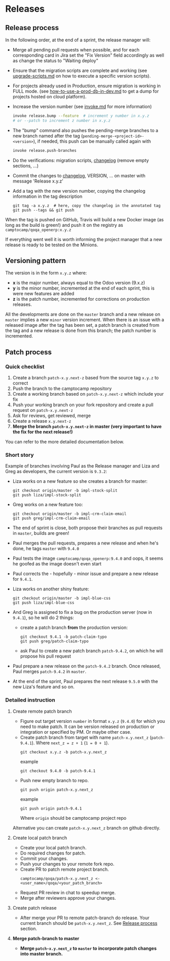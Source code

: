 <!--
This file has been generated with 'invoke project.sync'.
Do not modify. Any manual change will be lost.
Please propose your modification on
https://github.com/camptocamp/odoo-template instead.
-->
# Releases

## Release process

In the following order, at the end of a sprint, the release manager will:

* Merge all pending pull requests when possible, and for each corresponding card in Jira set the "Fix Version" field accordingly as well as change the status to "Waiting deploy"

* Ensure that the migration scripts are complete and working (see [upgrade-scripts.md](upgrade-scripts.md#run-a-version-upgrade-again) on how to execute a specific version scripts).
  
* For projects already used in Production, ensure migration is working in FULL mode. (see [how-to-use-a-prod-db-in-dev.md](how-to-use-a-prod-db-in-dev.md) to get a dump for projects hosted on cloud platform). 

* Increase the version number (see [invoke.md](invoke.md#releasebump) for more information)

  ```bash
  invoke release.bump --feature  # increment y number in x.y.z
  # or --patch to increment z number in x.y.z
  ```

* The "bump" command also pushes the pending-merge branches to a new branch named after the tag (`pending-merge-<project-id>-<version>`), if needed, this push can be manually called again with

  ```bash
  invoke release.push-branches
  ```

* Do the verifications: migration scripts, [changelog](../HISTORY.rst) (remove empty sections, ...)

* Commit the changes to [changelog](../HISTORY.rst), VERSION, ... on master with message 'Release x.y.z'

* Add a tag with the new version number, copying the changelog information in the tag description

  ```
  git tag -a x.y.z  # here, copy the changelog in the annotated tag
  git push --tags && git push
  ```

When the tag is pushed on GitHub, Travis will build a new Docker image (as
long as the build is green!) and push it on the registry as `camptocamp/qoqa_openerp:x.y.z`

If everything went well it is worth informing the project manager that a new release is ready to be tested on the Minions.

## Versioning pattern

The version is in the form `x.y.z` where:

* **x** is the major number, always equal to the Odoo version (9.x.z)
* **y** is the minor number, incremented at the end of each sprint, this is
  were new features are added
* **z** is the patch number, incremented for corrections on production releases.

All the developments are done on the `master` branch and a new release on
`master` implies a new `minor` version increment.
When there is an issue with a released image after the tag has been set, a
patch branch is created from the tag and a new release is done from this
branch; the patch number is incremented.

## Patch process

### Quick checklist

1. Create a branch `patch-x.y.next-z` based from the source tag `x.y.z` to 
   correct
2. Push the branch to the camptocamp repository
3. Create a working branch based on `patch-x.y.next-z` which include your fix
4. Push your working branch on your fork repository and create a pull request 
   on `patch-x.y.next-z`
5. Ask for reviews, get reviewed, merge
6. Create a release `x.y.next-z`
7. **Merge the branch `patch-x.y.next-z` in master (very important to have the 
   fix for the next release!)**

You can refer to the more detailed documentation below.

### Short story

Example of branches involving Paul as the Release manager and Liza and Greg as
developers, the current version is `9.3.2`:

* Liza works on a new feature so she creates a branch for master:

    ```
    git checkout origin/master -b impl-stock-split
    git push liza/impl-stock-split
    ```

* Greg works on a new feature too:
    ```
    git checkout origin/master -b impl-crm-claim-email
    git push greg/impl-crm-claim-email
    ```
* The end of sprint is close, both propose their branches as pull requests in
    `master`, builds are green!
* Paul merges the pull requests, prepares a new release and when he's done, he
    tags `master` with `9.4.0`
* Paul tests the image `camptocamp/qoqa_openerp:9.4.0` and oops, it seems he
    goofed as the image doesn't even start
* Paul corrects the - hopefully - minor issue and prepare a new release for
    `9.4.1`.
* Liza works on another shiny feature:
    ```
    git checkout origin/master -b impl-blue-css
    git push liza/impl-blue-css
    ```
* And Greg is assigned to fix a bug on the production server (now in `9.4.1`),
    so he will do 2 things:
    * create a patch branch **from** the production version:
        ```
        git checkout 9.4.1 -b patch-claim-typo
        git push greg/patch-claim-typo
        ```
    * ask Paul to create a new patch branch `patch-9.4.2`, on which he will
        propose his pull request
* Paul prepare a new release on the `patch-9.4.2` branch. Once released, Paul merges `patch-9.4.2` in `master`.
* At the end of the sprint, Paul prepares the next release `9.5.0` with the new Liza's feature and so on.

### Detailed instruction

1. Create remote patch branch

    * Figure out target version `number` in format `x.y.z` (`9.4.0`) for which
        you need to make patch. It can be version released on production or
        integration or specified by PM. Or maybe other case.
    * Create patch branch from target with name `patch-x.y.next_z`
        (`patch-9.4.1`). Where `next_z = z + 1` (`1 = 0 + 1`).
        ```git
        git checkout x.y.z -b patch-x.y.next_z
        ```
        example
        ```git
        git checkout 9.4.0 -b patch-9.4.1
        ```
    * Push new empty branch to repo.
        ```git
        git push origin patch-x.y.next_z
        ```
        example
        ```git
        git push origin patch-9.4.1
        ```
        Where `origin` should be camptocamp project repo

    Alternative you can create `patch-x.y.next_z` branch on github directly.

2. Create local patch branch

    * Create your local patch branch.
    * Do required changes for patch.
    * Commit your changes.
    * Push your changes to your remote fork repo.
    * Create PR to patch remote project branch.
        ```git
        camptocamp/qoqa/patch-x.y.next_z <- <user_name>/qoqa/<your_patch_branch>
        ```
    * Request PR review in chat to speedup merge.
    * Merge after reviewers approve your changes.

3. Create patch release

    * After merge your PR to remote patch-branch do release.
        Your current branch should be `patch-x.y.next_z`.
        See [Release process](#release-process) section.

4. **Merge patch-branch to master**

    * **Merge `patch-x.y.next_z` to `master` to incorporate patch changes
        into master branch.**
